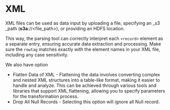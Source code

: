 # XML

XML files can be used as data input by uploading a file, specifying an \_s3 \_path (**s3a**://\<file\_path>), or providing an HDFS location.

This way, the parsing tool can correctly interpret each `<record>` element as a separate entry, ensuring accurate data extraction and processing. Make sure the `rowtag` matches exactly with the element names in your XML file, including any case sensitivity.

We also have option&#x20;

* Flatten Data of XML  - Flattening the data involves converting complex and nested XML structures into a table-like format, making it easier to handle and analyze. This can be achieved through various tools and libraries that support XML flattening, allowing you to specify parameters for the transformation process.
* Drop All Null Records - Selecting this option will ignore all Null record.



